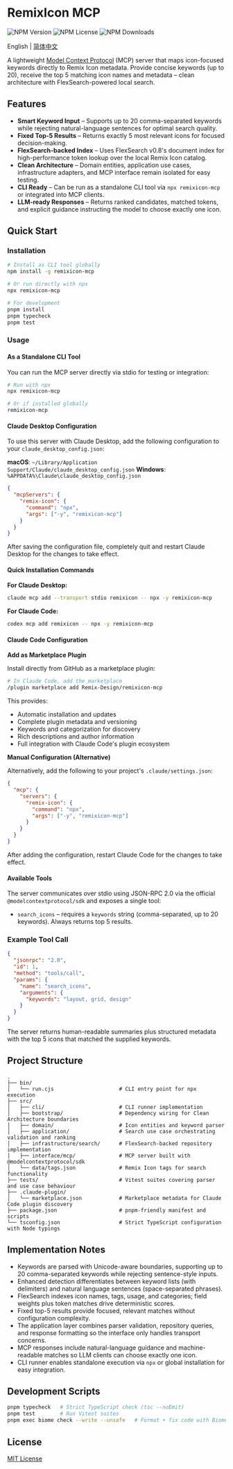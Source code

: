 # RemixIcon MCP

![NPM Version](https://img.shields.io/npm/v/remixicon-mcp) ![NPM License](https://img.shields.io/npm/l/remixicon-mcp) ![NPM Downloads](https://img.shields.io/npm/dt/remixicon-mcp)

English | [简体中文](README.zh-CN.md)

A lightweight [Model Context Protocol](https://modelcontextprotocol.io/) (MCP) server that maps icon-focused keywords directly to Remix Icon metadata. Provide concise keywords (up to 20), receive the top 5 matching icon names and metadata – clean architecture with FlexSearch-powered local search.

## Features

- **Smart Keyword Input** – Supports up to 20 comma-separated keywords while rejecting natural-language sentences for optimal search quality.
- **Fixed Top-5 Results** – Returns exactly 5 most relevant icons for focused decision-making.
- **FlexSearch-backed Index** – Uses FlexSearch v0.8's document index for high-performance token lookup over the local Remix Icon catalog.
- **Clean Architecture** – Domain entities, application use cases, infrastructure adapters, and MCP interface remain isolated for easy testing.
- **CLI Ready** – Can be run as a standalone CLI tool via `npx remixicon-mcp` or integrated into MCP clients.
- **LLM-ready Responses** – Returns ranked candidates, matched tokens, and explicit guidance instructing the model to choose exactly one icon.

## Quick Start

### Installation

```bash
# Install as CLI tool globally
npm install -g remixicon-mcp

# Or run directly with npx
npx remixicon-mcp

# For development
pnpm install
pnpm typecheck
pnpm test
```

### Usage

#### As a Standalone CLI Tool

You can run the MCP server directly via stdio for testing or integration:

```bash
# Run with npx
npx remixicon-mcp

# Or if installed globally
remixicon-mcp
```

#### Claude Desktop Configuration

To use this server with Claude Desktop, add the following configuration to your `claude_desktop_config.json`:

**macOS**: `~/Library/Application Support/Claude/claude_desktop_config.json`
**Windows**: `%APPDATA%\Claude\claude_desktop_config.json`

```json
{
  "mcpServers": {
    "remix-icon": {
      "command": "npx",
      "args": ["-y", "remixicon-mcp"]
    }
  }
}
```

After saving the configuration file, completely quit and restart Claude Desktop for the changes to take effect.

#### Quick Installation Commands

**For Claude Desktop:**
```bash
claude mcp add --transport stdio remixicon -- npx -y remixicon-mcp
```

**For Claude Code:**
```bash
codex mcp add remixicon -- npx -y remixicon-mcp
```

#### Claude Code Configuration

**Add as Marketplace Plugin**

Install directly from GitHub as a marketplace plugin:

```bash
# In Claude Code, add the marketplace
/plugin marketplace add Remix-Design/remixicon-mcp
```

This provides:
- Automatic installation and updates
- Complete plugin metadata and versioning
- Keywords and categorization for discovery
- Rich descriptions and author information
- Full integration with Claude Code's plugin ecosystem

**Manual Configuration (Alternative)**

Alternatively, add the following to your project's `.claude/settings.json`:

```json
{
  "mcp": {
    "servers": {
      "remix-icon": {
        "command": "npx",
        "args": ["-y", "remixicon-mcp"]
      }
    }
  }
}
```

After adding the configuration, restart Claude Code for the changes to take effect.

#### Available Tools

The server communicates over stdio using JSON-RPC 2.0 via the official `@modelcontextprotocol/sdk` and exposes a single tool:

- `search_icons` – requires a `keywords` string (comma-separated, up to 20 keywords). Always returns top 5 results.

### Example Tool Call

```json
{
  "jsonrpc": "2.0",
  "id": 1,
  "method": "tools/call",
  "params": {
    "name": "search_icons",
    "arguments": {
      "keywords": "layout, grid, design"
    }
  }
}
```

The server returns human-readable summaries plus structured metadata with the top 5 icons that matched the supplied keywords.

## Project Structure

```
.
├── bin/
│   └── run.cjs                     # CLI entry point for npx execution
├── src/
│   ├── cli/                        # CLI runner implementation
│   ├── bootstrap/                  # Dependency wiring for Clean Architecture boundaries
│   ├── domain/                     # Icon entities and keyword parser
│   ├── application/                # Search use case orchestrating validation and ranking
│   ├── infrastructure/search/      # FlexSearch-backed repository implementation
│   ├── interface/mcp/              # MCP server built with @modelcontextprotocol/sdk
│   └── data/tags.json              # Remix Icon tags for search functionality
├── tests/                          # Vitest suites covering parser and use case behaviour
├── .claude-plugin/
│   └── marketplace.json            # Marketplace metadata for Claude Code plugin discovery
├── package.json                    # pnpm-friendly manifest and scripts
└── tsconfig.json                   # Strict TypeScript configuration with Node typings
```

## Implementation Notes

- Keywords are parsed with Unicode-aware boundaries, supporting up to 20 comma-separated keywords while rejecting sentence-style inputs.
- Enhanced detection differentiates between keyword lists (with delimiters) and natural language sentences (space-separated phrases).
- FlexSearch indexes icon names, tags, usage, and categories; field weights plus token matches drive deterministic scores.
- Fixed top-5 results provide focused, relevant matches without configuration complexity.
- The application layer combines parser validation, repository queries, and response formatting so the interface only handles transport concerns.
- MCP responses include natural-language guidance and machine-readable matches so LLM clients can choose exactly one icon.
- CLI runner enables standalone execution via `npx` or global installation for easy integration.

## Development Scripts

```bash
pnpm typecheck   # Strict TypeScript check (tsc --noEmit)
pnpm test        # Run Vitest suites
pnpm exec biome check --write --unsafe   # Format + fix code with Biome
```

## License

[MIT License](LICENSE)
